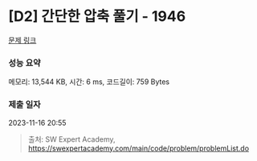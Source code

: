 # [D2] 간단한 압축 풀기 - 1946 

[문제 링크](https://swexpertacademy.com/main/code/problem/problemDetail.do?contestProbId=AV5PmkDKAOMDFAUq) 

### 성능 요약

메모리: 13,544 KB, 시간: 6 ms, 코드길이: 759 Bytes

### 제출 일자

2023-11-16 20:55



> 출처: SW Expert Academy, https://swexpertacademy.com/main/code/problem/problemList.do